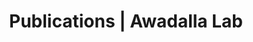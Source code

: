 ---
title: Publications | Awadalla Lab
permalink: /publications/
published: false
isPublic_b: true

publicationType_txt: journal
title_txt: "A global reference for human genetic variation."
pmid_ti: 26432245
publishDate_tdt: "2015-10-01T07:23:33.000Z"
journalTitle_txt: "Nature"
volume_ti: 526
issue_ti: 7571
doi_txt: "10.1038/nature15393"
authors_list: 
  - author_txt: "1000 Genomes Project Consortium."
  - author_txt: "Auton A"
  - author_txt: "Brooks LD"
  - author_txt: "Durbin RM"
  - author_txt: "Garrison EP"
  - author_txt: "Kang HM"
  - author_txt: "Korbel JO"
  - author_txt: "Marchini JL"
  - author_txt: "McCarthy S"
  - author_txt: "McVean GA"
  - author_txt: "Abecasis GR"
---